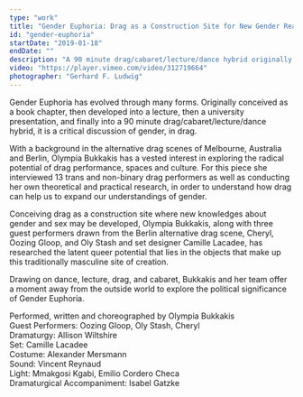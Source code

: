 ```yaml
---
type: "work"
title: "Gender Euphoria: Drag as a Construction Site for New Gender Realities"
id: "gender-euphoria"
startDate: "2019-01-18"
endDate: ""
description: "A 90 minute drag/cabaret/lecture/dance hybrid originally performed as part of Tanztage 2019 at Sophiensaele, Berlin." 
video: "https://player.vimeo.com/video/312719664"
photographer: "Gerhard F. Ludwig"
---
```


Gender Euphoria has evolved through many forms. Originally conceived as a book chapter, then developed into a lecture, then a university presentation, and finally into a 90 minute drag/cabaret/lecture/dance hybrid, it is a critical discussion of gender, in drag. 

With a background in the alternative drag scenes of Melbourne, Australia and Berlin, Olympia Bukkakis has a vested interest in exploring the radical potential of drag performance, spaces and culture. For this piece she interviewed 13 trans and non-binary drag performers as well as conducting her own theoretical and practical research, in order to understand how drag can help us to expand our understandings of gender. 

Conceiving drag as a construction site where new knowledges about gender and sex may be developed, Olympia Bukkakis, along with three guest performers drawn from the Berlin alternative drag scene, Cheryl, Oozing Gloop, and Oly Stash and set designer Camille Lacadee, has researched the latent queer potential that lies in the objects that make up this traditionally masculine site of creation. 

Drawing on dance, lecture, drag, and cabaret, Bukkakis and her team offer a moment away from the outside world to explore the political significance of Gender Euphoria.

Performed, written and choreographed by Olympia Bukkakis   
Guest Performers: Oozing Gloop, Oly Stash, Cheryl   
Dramaturgy: Allison Wiltshire  
Set: Camille Lacadee  
Costume: Alexander Mersmann  
Sound: Vincent Reynaud  
Light: Mmakgosi Kgabi, Emilio Cordero Checa  
Dramaturgical Accompaniment: Isabel Gatzke  

